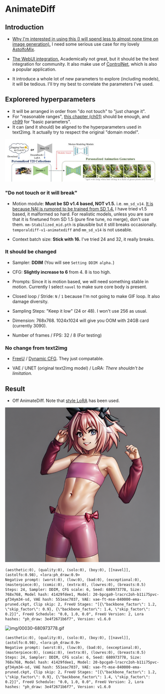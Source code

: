 # AnimateDiff #

## Introduction ##

- [Why I'm interested in using this (I will spend less to almost none time on image generation).](../ch97/vid2vid.md) I need some serious use case for my lovely [AstolfoMix](../ch05/README.MD).

- [The WebUI integration.](https://github.com/continue-revolution/sd-webui-animatediff) Academically not great, but it should be the best integration for community. It also make use of [ControlNet](./controlnet.md), which is also a popular application.

- It introduce a whole lot of new parameters to explore (including models), it will be tedious. I'll try my best to correlate the parameters I've used.

## Explorered hyperparameters ##

- It will be arranged in order from "do not touch" to "just change it".
- For "reasonable ranges", [this chapter (ch01)](./readme.md) should be enough, and [ch99](../ch99/readme.md) for "basic parameters". 
- It can (and it should) be aligned to the hyperparameters used in text2img. It actually try to respect the original "domain model".

![img/screencap-23102302.JPG](img/screencap-23102302.JPG)

### "Do not touch or it will break" ###

- Motion module: **Must be SD v1.4 based, NOT v1.5.** i.e. `mm_sd_v14`. [It is because NAI is rumored to be trained from SD 1.4.](../ch02/animevae_pt.md) I have tried v1.5 based, it malformed so hard. For realistic models, unless you are sure that it is finetuned from SD 1.5 (pure fine tune, no merge), don't use them. `mm-Stabilized_mid.pth` is plausible but it still breaks occasionally. `temporaldiff-v1-animatediff` and `mm_sd_v14` is not useable.

- Context batch size: **Stick with 16.** I've tried 24 and 32, it really breaks.

### It should be changed ###

- Sampler: **DDIM** (You will see `Setting DDIM alpha.`)

- CFG: **Slightly increase to 6** from 4. 8 is too high.

- Prompts: Since it is motion based, we will need something stable in motion. Currently I select `navel` to make sure core body is present.

- Closed loop / Stride: `N` / `1` because I'm not going to make GIF loop. It also damage diversity.

- Sampling Steps: "Keep it low" (24 or 48). I won't use 256 as usual.

- Dimension: 768x768. 1024x1024 will give you OOM with 24GB card (currently 3090). 

- Number of frames / FPS: 32 / 8 (For testing)

### No change from text2img ###

- [FreeU](./freeu.md) / [Dynamic CFG](./dynamic_cfg.md). They just compatable. 

- VAE / UNET (original text2img model) / LoRA: *There shouldn't be limitation.*

## Result ##

- Off AnimateDiff. Note that [style LoRA](https://civitai.com/models/164160/ph-draw-style) has been used.

![img/231081-680973778-768-768-6-24-20231023173723.png](img/231081-680973778-768-768-6-24-20231023173723.png)

```
(aesthetic:0), (quality:0), (solo:0), (boy:0), [[navel]], (astolfo:0.98), <lora:ph_draw:0.9>
Negative prompt: (worst:0), (low:0), (bad:0), (exceptional:0), (masterpiece:0), (comic:0), (extra:0), (lowres:0), (breasts:0.5)
Steps: 24, Sampler: DDIM, CFG scale: 6, Seed: 680973778, Size: 768x768, Model hash: 41429fdee1, Model: 20-bpcga9-lracrc2oh-b11i75pvc-gf34ym34-sd, VAE hash: 551eac7037, VAE: vae-ft-mse-840000-ema-pruned.ckpt, Clip skip: 2, FreeU Stages: "[{\"backbone_factor\": 1.2, \"skip_factor\": 0.9}, {\"backbone_factor\": 1.4, \"skip_factor\": 0.2}]", FreeU Schedule: "0.0, 1.0, 0.0", FreeU Version: 2, Lora hashes: "ph_draw: 3e4f2671b6f7", Version: v1.6.0
```

![img/00030-680973778.gif](img/00030-680973778.gif)

```
(aesthetic:0), (quality:0), (solo:0), (boy:0), [[navel]], (astolfo:0.98), <lora:ph_draw:0.9>
Negative prompt: (worst:0), (low:0), (bad:0), (exceptional:0), (masterpiece:0), (comic:0), (extra:0), (lowres:0), (breasts:0.5)
Steps: 24, Sampler: DDIM, CFG scale: 6, Seed: 680973778, Size: 768x768, Model hash: 41429fdee1, Model: 20-bpcga9-lracrc2oh-b11i75pvc-gf34ym34-sd, VAE hash: 551eac7037, VAE: vae-ft-mse-840000-ema-pruned.ckpt, Clip skip: 2, FreeU Stages: "[{\"backbone_factor\": 1.2, \"skip_factor\": 0.9}, {\"backbone_factor\": 1.4, \"skip_factor\": 0.2}]", FreeU Schedule: "0.0, 1.0, 0.0", FreeU Version: 2, Lora hashes: "ph_draw: 3e4f2671b6f7", Version: v1.6.0
```
